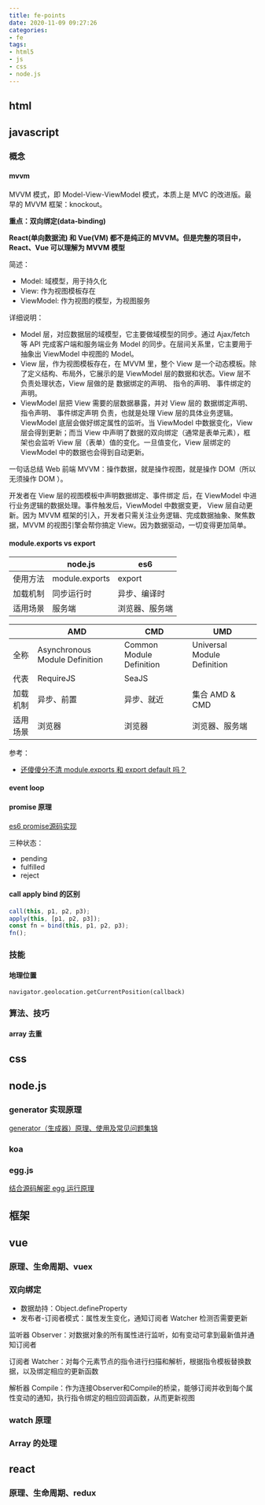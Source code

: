 ```yaml
---
title: fe-points
date: 2020-11-09 09:27:26
categories: 
- fe
tags:
- html5
- js
- css
- node.js
---
```


## html

## javascript

### 概念

#### mvvm

MVVM 模式，即 Model-View-ViewModel 模式，本质上是 MVC 的改进版。最早的 MVVM 框架：knockout。

**重点：双向绑定(data-binding)**

**React(单向数据流) 和 Vue(VM) 都不是纯正的 MVVM。但是完整的项目中，React、Vue 可以理解为 MVVM 模型**

简述：
- Model: 域模型，用于持久化
- View: 作为视图模板存在
- ViewModel: 作为视图的模型，为视图服务

详细说明：
- Model 层，对应数据层的域模型，它主要做域模型的同步。通过 Ajax/fetch 等 API 完成客户端和服务端业务 Model 的同步。在层间关系里，它主要用于抽象出 ViewModel 中视图的 Model。
- View 层，作为视图模板存在，在 MVVM 里，整个 View 是一个动态模板。除了定义结构、布局外，它展示的是 ViewModel 层的数据和状态。View 层不负责处理状态，View 层做的是 数据绑定的声明、 指令的声明、 事件绑定的声明。
- ViewModel 层把 View 需要的层数据暴露，并对 View 层的 数据绑定声明、 指令声明、 事件绑定声明 负责，也就是处理 View 层的具体业务逻辑。ViewModel 底层会做好绑定属性的监听。当 ViewModel 中数据变化，View 层会得到更新；而当 View 中声明了数据的双向绑定（通常是表单元素），框架也会监听 View 层（表单）值的变化。一旦值变化，View 层绑定的 ViewModel 中的数据也会得到自动更新。

一句话总结 Web 前端 MVVM：操作数据，就是操作视图，就是操作 DOM（所以无须操作 DOM ）。

开发者在 View 层的视图模板中声明数据绑定、事件绑定 后，在 ViewModel 中进行业务逻辑的数据处理。事件触发后，ViewModel 中数据变更， View 层自动更新。因为 MVVM 框架的引入，开发者只需关注业务逻辑、完成数据抽象、聚焦数据，MVVM 的视图引擎会帮你搞定 View。因为数据驱动，一切变得更加简单。

#### module.exports vs export

| | node.js | es6 |
| --- | --- | --- |
| 使用方法 | module.exports | export |
| 加载机制 | 同步运行时 | 异步、编译时 |
| 适用场景 | 服务端 | 浏览器、服务端 |

| | AMD | CMD | UMD |
| --- | --- | --- | --- |
| 全称 | Asynchronous Module Definition | Common Module Definition | Universal Module Definition |
| 代表 | RequireJS | SeaJS | |
| 加载机制 | 异步、前置 | 异步、就近 | 集合 AMD & CMD |
| 适用场景 | 浏览器 | 浏览器 | 浏览器、服务端 |

参考：
- [还傻傻分不清 module.exports 和 export default 吗？](https://juejin.im/post/6844903955282165773)

#### event loop

#### promise 原理

[es6 promise源码实现](https://segmentfault.com/a/1190000006103601)

三种状态：
- pending
- fulfilled
- reject

#### call apply bind 的区别

```javascript
call(this, p1, p2, p3);
apply(this, [p1, p2, p3]);
const fn = bind(this, p1, p2, p3);
fn();
```

### 技能

#### 地理位置

```
navigator.geolocation.getCurrentPosition(callback)
```

### 算法、技巧

#### array 去重

## css

## node.js

### generator 实现原理

[generator（生成器）原理、使用及常见问题集锦](https://blog.csdn.net/juse__we/article/details/88912300)

### koa

### egg.js

[结合源码解密 egg 运行原理](https://zhuanlan.zhihu.com/p/29102746?hmsr=toutiao.io&utm_medium=toutiao.io&utm_source=toutiao.io)

## 框架

## vue

### 原理、生命周期、vuex

### 双向绑定

- 数据劫持：Object.defineProperty
- 发布者-订阅者模式：属性发生变化，通知订阅者 Watcher 检测否需要更新

监听器 Observer：对数据对象的所有属性进行监听，如有变动可拿到最新值并通知订阅者

订阅者 Watcher：对每个元素节点的指令进行扫描和解析，根据指令模板替换数据，以及绑定相应的更新函数

解析器 Compile：作为连接Observer和Compile的桥梁，能够订阅并收到每个属性变动的通知，执行指令绑定的相应回调函数，从而更新视图

### watch 原理

### Array 的处理

## react

### 原理、生命周期、redux
